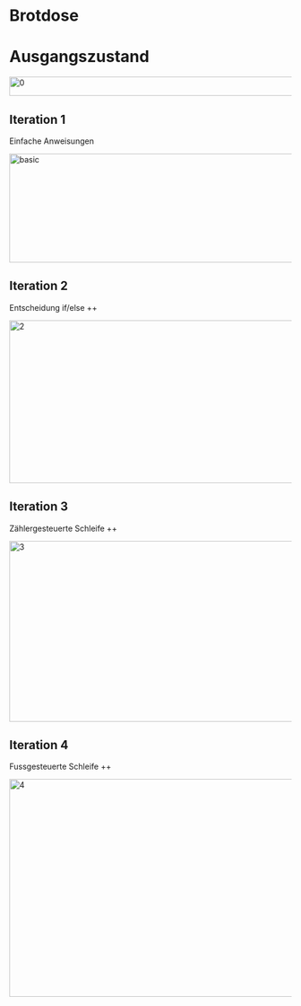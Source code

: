 # Brotdose

# Ausgangszustand
<img width="1911" height="34" alt="0" src="https://github.com/user-attachments/assets/230ec2b8-6e28-435d-b3a1-57ba2144baaf" />

## Iteration 1
Einfache Anweisungen

<img width="1911" height="194" alt="basic" src="https://github.com/user-attachments/assets/c14b0ebe-c87a-407d-90e8-4a6b933f4875" />

## Iteration 2
Entscheidung if/else ++

<img width="1911" height="290" alt="2" src="https://github.com/user-attachments/assets/1a7fef0e-cb95-49bd-92fe-01986f515e20" />

## Iteration 3
Zählergesteuerte Schleife ++

<img width="1911" height="322" alt="3" src="https://github.com/user-attachments/assets/74cb7d60-1ffa-48e6-a76c-2c23505d40f8" />

## Iteration 4
Fussgesteuerte Schleife ++

<img width="1911" height="388" alt="4" src="https://github.com/user-attachments/assets/41e532b4-88ae-4faf-8a1c-2f7c39fcb932" />




